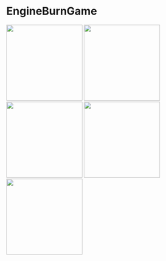 # EngineBurnGame

<img src="https://i.imgur.com/v9K5TxN.png" height="200">
<img src="https://i.imgur.com/c3aSrO0.png" height="200">
<img src="https://i.imgur.com/B7NQKAQ.png" height="200">
<img src="https://i.imgur.com/Z9Ns2Iv.png" height="200">
<img src="https://i.imgur.com/qKheWd1.png" height="200">
